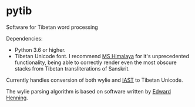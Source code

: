 pytib
=====

Software for Tibetan word processing

Dependencies:
+ Python 3.6 or higher.
+ Tibetan Unicode font. I recommend [MS Himalaya](http://fontzone.net/font-details/microsoft-himalaya) for it's unprecedented functionality, being able to correctly render even the most obscure stacks from Tibetan transliterations of Sanskrit.

Currently handles conversion of both wylie and [IAST](http://en.wikipedia.org/wiki/Tibetan_alphabet#Transliteration_of_Sanskrit) to Tibetan Unicode.

The wylie parsing algorithm is based on software written by [Edward Henning](http://www.kalacakra.org/print/print.htm).
